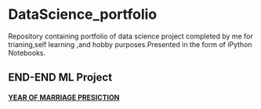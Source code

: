 # DataScience_portfolio
Repository containing portfolio of data science project completed by me for trianing,self learning ,and hobby purposes.Presented in the form of iPython Notebooks.
## END-END ML Project
#### [YEAR OF MARRIAGE PRESICTION](https://github.com/sasikala07/DataScience_portfolio/tree/master/ML_Project)
